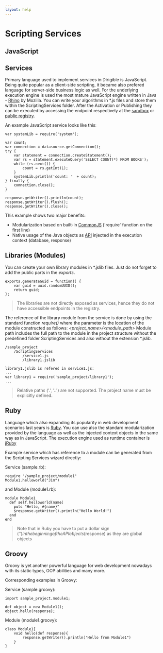```yaml
---
layout: help
---
```


Scripting Services
===

JavaScript
---

Services
---

Primary language used to implement services in Dirigible is JavaScript. Being quite popular as a client-side scripting, it became also prefered language for server-side business logic as well.
For the underlying execution engine is used the most mature JavaScript engine written in Java - [Rhino](https://developer.mozilla.org/en-US/docs/Rhino) by Mozilla.
You can write your algorithms in *.js files and store them within the ScriptingServices folder. After the Activation or Publishing they can be executed by accessing the endpoint respectively at the [sandbox](activation.html) or [public registry](publication.html).

An example JavaScript service looks like this:

<pre><code>var systemLib = require('system');

var count;
var connection = datasource.getConnection();
try {
    var statement = connection.createStatement();
    var rs = statement.executeQuery('SELECT COUNT(*) FROM BOOKS');
    while (rs.next()) {
        count = rs.getInt(1);
    }
    systemLib.println('count: '  + count);
} finally {
    connection.close();
}

response.getWriter().println(count);
response.getWriter().flush();
response.getWriter().close();
</code></pre>

This example shows two major benefits:

*	Modularization based on built-in [CommonJS](http://wiki.commonjs.org/wiki/CommonJS) ('require' function on the first line)
*	Native usage of the Java objects as [API](api.html) injected in the execution context (database, response)

Libraries (Modules)
---

You can create your own library modules in *.jslib files. Just do not forget to add the public parts in the *exports*.

<pre><code>exports.generateGuid = function() {
    var guid = uuid.randomUUID();
    return guid;
};
</code></pre>

> The libraries are not directly exposed as services, hence they do not have accessible endpoints in the registry.

The reference of the library module from the service is done by using the standard function *require()* where the parameter is the location of the module constructed as follows:
*<project_name>/<module_path>*
Module path includes the full path to the module in the project structure without the predefined folder ScriptingServices and also without the extension *.jslib.


<pre><code>/sample_project
    /ScriptingServices
        /service1.js
        /library1.jslib
        
library1.jslib is refered in service1.js:
...
var library1 = require('sample_project/library1');
...
</code></pre>

> Relative paths ('.', '..') are not supported. The project name must be explicitly defined.


Ruby
---

Language which also expanding its popularity in web development scenarios last years is [Ruby](http://www.ruby-lang.org/en/).
You can use also the standard modularization provided by the language as well as the injected context objects in the same way as in JavaScript.
The execution engine used as runtime container is [jRuby](http://jruby.org/)

Example service which has reference to a module can be generated from the Scripting Services wizard directly:

Service (sample.rb):

<pre><code>require "/sample_project/module1"
Module1.helloworld("Jim")
</code></pre>

and Module (module1.rb):

<pre><code>module Module1
  def self.helloworld(name)
    puts "Hello, #{name}"
    $response.getWriter().println("Hello World!")
  end
end
</code></pre>

> Note that in Ruby you have to put a dollar sign ('$') in the beginning of the API objects ($response) as they are global objects

Groovy
---

Groovy is yet another powerful language for web development nowadays with its static types, OOP abilities and many more.

Corresponding examples in Groovy:

Service (sample.groovy):
<pre><code>import sample_project.module1;

def object = new Module1();
object.hello(response);
</code></pre>

Module (module1.groovy):

<pre><code>class Module1{
    void hello(def response){
        response.getWriter().println("Hello from Module1")
    }
}
</code></pre>
